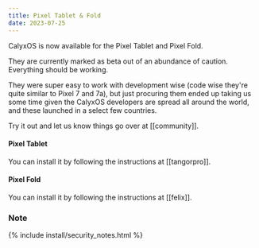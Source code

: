 ```yaml
---
title: Pixel Tablet & Fold
date: 2023-07-25
---
```


CalyxOS is now available for the Pixel Tablet and Pixel Fold.

They are currently marked as beta out of an abundance of caution. Everything should be working.

They were super easy to work with development wise (code wise they're quite similar to Pixel 7 and 7a), but just procuring them ended up taking us some time given the CalyxOS developers are spread all around the world, and these launched in a select few countries.

Try it out and let us know things go over at [[community]].

#### Pixel Tablet

You can install it by following the instructions at [[tangorpro]].

#### Pixel Fold

You can install it by following the instructions at [[felix]].

### Note

{% include install/security_notes.html %}

